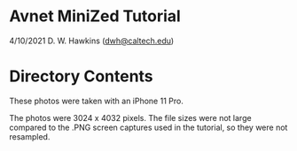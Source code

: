 # Avnet MiniZed Tutorial

4/10/2021 D. W. Hawkins (dwh@caltech.edu)

# Directory Contents

These photos were taken with an iPhone 11 Pro.

The photos were 3024 x 4032 pixels. The file sizes were not large compared to the .PNG screen captures used in the tutorial, so they were not resampled.



